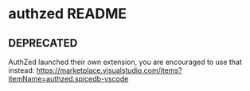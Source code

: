 # authzed README

## DEPRECATED

AuthZed launched their own extension, you are encouraged to use that instead:
https://marketplace.visualstudio.com/items?itemName=authzed.spicedb-vscode
